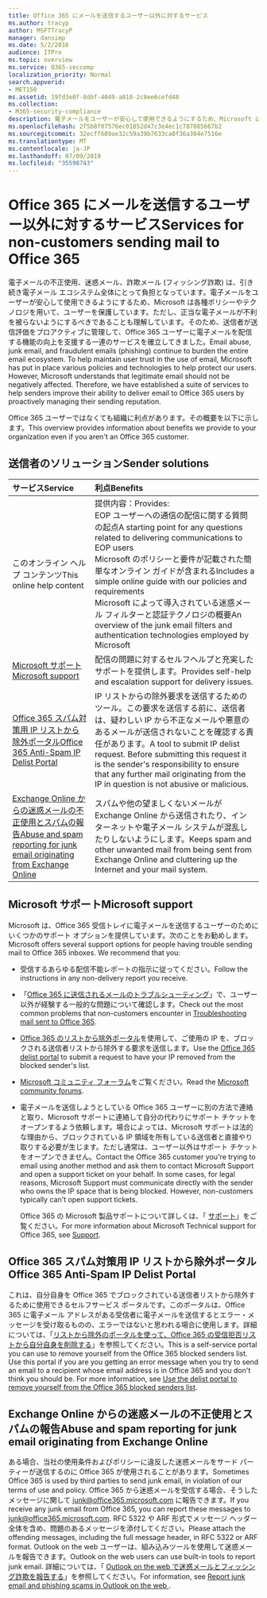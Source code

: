 ```yaml
---
title: Office 365 にメールを送信するユーザー以外に対するサービス
ms.author: tracyp
author: MSFTTracyP
manager: dansimp
ms.date: 5/2/2016
audience: ITPro
ms.topic: overview
ms.service: O365-seccomp
localization_priority: Normal
search.appverid:
- MET150
ms.assetid: 19fd3e0f-8dbf-4049-a810-2c8ee6cefd48
ms.collection:
- M365-security-compliance
description: 電子メールをユーザーが安心して使用できるようにするため、Microsoft は各種ポリシーやテクノロジを用いて、ユーザーを保護しています。
ms.openlocfilehash: 2f5b8f07576ec01852d47c3e4ec1c787885667b2
ms.sourcegitcommit: 32ecff689ae32c59a39b7633ca0f36a304e7516e
ms.translationtype: MT
ms.contentlocale: ja-JP
ms.lasthandoff: 07/09/2019
ms.locfileid: "35598743"
---
```

# <a name="services-for-non-customers-sending-mail-to-office-365"></a><span data-ttu-id="0ac91-103">Office 365 にメールを送信するユーザー以外に対するサービス</span><span class="sxs-lookup"><span data-stu-id="0ac91-103">Services for non-customers sending mail to Office 365</span></span>
  
<span data-ttu-id="0ac91-p101">電子メールの不正使用、迷惑メール、詐欺メール (フィッシング詐欺) は、引き続き電子メール エコシステム全体にとって負担となっています。電子メールをユーザーが安心して使用できるようにするため、Microsoft は各種ポリシーやテクノロジを用いて、ユーザーを保護しています。ただし、正当な電子メールが不利を被らないようにするべきであることも理解しています。そのため、送信者が送信評価をプロアクティブに管理して、Office 365 ユーザーに電子メールを配信する機能の向上を支援する一連のサービスを確立してきました。</span><span class="sxs-lookup"><span data-stu-id="0ac91-p101">Email abuse, junk email, and fraudulent emails (phishing) continue to burden the entire email ecosystem. To help maintain user trust in the use of email, Microsoft has put in place various policies and technologies to help protect our users. However, Microsoft understands that legitimate email should not be negatively affected. Therefore, we have established a suite of services to help senders improve their ability to deliver email to Office 365 users by proactively managing their sending reputation.</span></span>
  
<span data-ttu-id="0ac91-108">Office 365 ユーザーではなくても組織に利点があります。その概要を以下に示します。</span><span class="sxs-lookup"><span data-stu-id="0ac91-108">This overview provides information about benefits we provide to your organization even if you aren't an Office 365 customer.</span></span>
  
## <a name="sender-solutions"></a><span data-ttu-id="0ac91-109">送信者のソリューション</span><span class="sxs-lookup"><span data-stu-id="0ac91-109">Sender solutions</span></span>
<span data-ttu-id="0ac91-110"><a name="sectionSection0"> </a></span><span class="sxs-lookup"><span data-stu-id="0ac91-110"></span></span>

|<span data-ttu-id="0ac91-111">**サービス**</span><span class="sxs-lookup"><span data-stu-id="0ac91-111">**Service**</span></span>|<span data-ttu-id="0ac91-112">**利点**</span><span class="sxs-lookup"><span data-stu-id="0ac91-112">**Benefits**</span></span>|
|:-----|:-----|
|<span data-ttu-id="0ac91-113">このオンライン ヘルプ コンテンツ</span><span class="sxs-lookup"><span data-stu-id="0ac91-113">This online help content</span></span>  <br/> | <span data-ttu-id="0ac91-114">提供内容：</span><span class="sxs-lookup"><span data-stu-id="0ac91-114">Provides:</span></span>  <br/>  <span data-ttu-id="0ac91-115">EOP ユーザーへの通信の配信に関する質問の起点</span><span class="sxs-lookup"><span data-stu-id="0ac91-115">A starting point for any questions related to delivering communications to EOP users</span></span>  <br/>  <span data-ttu-id="0ac91-116">Microsoft のポリシーと要件が記載された簡単なオンライン ガイドが含まれる</span><span class="sxs-lookup"><span data-stu-id="0ac91-116">Includes a simple online guide with our policies and requirements</span></span>  <br/>  <span data-ttu-id="0ac91-117">Microsoft によって導入されている迷惑メール フィルターと認証テクノロジの概要</span><span class="sxs-lookup"><span data-stu-id="0ac91-117">An overview of the junk email filters and authentication technologies employed by Microsoft</span></span>  <br/> |
|[<span data-ttu-id="0ac91-118">Microsoft サポート</span><span class="sxs-lookup"><span data-stu-id="0ac91-118">Microsoft support</span></span>](services-for-non-customers.md#AboutSupport) <br/> |<span data-ttu-id="0ac91-119">配信の問題に対するセルフヘルプと充実したサポートを提供します。</span><span class="sxs-lookup"><span data-stu-id="0ac91-119">Provides self-help and escalation support for delivery issues.</span></span>  <br/> |
|[<span data-ttu-id="0ac91-120">Office 365 スパム対策用 IP リストから除外ポータル</span><span class="sxs-lookup"><span data-stu-id="0ac91-120">Office 365 Anti-Spam IP Delist Portal</span></span>](services-for-non-customers.md#DelistPortal) <br/> |<span data-ttu-id="0ac91-p102">IP リストからの除外要求を送信するためのツール。この要求を送信する前に、送信者は、疑わしい IP から不正なメールや悪意のあるメールが送信されないことを確認する責任があります。</span><span class="sxs-lookup"><span data-stu-id="0ac91-p102">A tool to submit IP delist request. Before submitting this request it is the sender's responsibility to ensure that any further mail originating from the IP in question is not abusive or malicious.</span></span>  <br/> |
|[<span data-ttu-id="0ac91-123">Exchange Online からの迷惑メールの不正使用とスパムの報告</span><span class="sxs-lookup"><span data-stu-id="0ac91-123">Abuse and spam reporting for junk email originating from Exchange Online</span></span>](services-for-non-customers.md#ReportOurJunk) <br/> |<span data-ttu-id="0ac91-124">スパムや他の望ましくないメールが Exchange Online から送信されたり、インターネットや電子メール システムが混乱したりしないようにします。</span><span class="sxs-lookup"><span data-stu-id="0ac91-124">Keeps spam and other unwanted mail from being sent from Exchange Online and cluttering up the Internet and your mail system.</span></span>  <br/> |
   
## <a name="microsoft-support"></a><span data-ttu-id="0ac91-125">Microsoft サポート</span><span class="sxs-lookup"><span data-stu-id="0ac91-125">Microsoft support</span></span>
<span data-ttu-id="0ac91-126"><a name="AboutSupport"> </a></span><span class="sxs-lookup"><span data-stu-id="0ac91-126"></span></span>

<span data-ttu-id="0ac91-p103">Microsoft は、Office 365 受信トレイに電子メールを送信するユーザーのためにいくつかのサポート オプションを提供しています。次のことをお勧めします。</span><span class="sxs-lookup"><span data-stu-id="0ac91-p103">Microsoft offers several support options for people having trouble sending mail to Office 365 inboxes. We recommend that you:</span></span>
  
- <span data-ttu-id="0ac91-129">受信するあらゆる配信不能レポートの指示に従ってください。</span><span class="sxs-lookup"><span data-stu-id="0ac91-129">Follow the instructions in any non-delivery report you receive.</span></span>
    
- <span data-ttu-id="0ac91-130">「[Office 365 に送信されるメールのトラブルシューティング](troubleshooting-mail-sent-to-office-365.md)」で、ユーザー以外が経験する一般的な問題について確認します。</span><span class="sxs-lookup"><span data-stu-id="0ac91-130">Check out the most common problems that non-customers encounter in [Troubleshooting mail sent to Office 365](troubleshooting-mail-sent-to-office-365.md).</span></span>
    
- <span data-ttu-id="0ac91-131">[Office 365 のリストから除外ポータル](https://sender.office.com)を使用して、ご使用の IP を、ブロックされる送信者リストから除外する要求を送信します。</span><span class="sxs-lookup"><span data-stu-id="0ac91-131">Use the [Office 365 delist portal](https://sender.office.com) to submit a request to have your IP removed from the blocked sender's list.</span></span> 
    
- <span data-ttu-id="0ac91-132">[Microsoft コミュニティ フォーラム](https://community.office365.com/en-us/f/)をご覧ください。</span><span class="sxs-lookup"><span data-stu-id="0ac91-132">Read the [Microsoft community forums](https://community.office365.com/en-us/f/).</span></span>
    
- <span data-ttu-id="0ac91-p104">電子メールを送信しようとしている Office 365 ユーザーに別の方法で連絡と取り、Microsoft サポートに連絡して自分の代わりにサポート チケットをオープンするよう依頼します。場合によっては、Microsoft サポートは法的な理由から、ブロックされている IP 領域を所有している送信者と直接やり取りする必要が生じます。ただし通常は、ユーザー以外はサポート チケットをオープンできません。</span><span class="sxs-lookup"><span data-stu-id="0ac91-p104">Contact the Office 365 customer you're trying to email using another method and ask them to contact Microsoft Support and open a support ticket on your behalf. In some cases, for legal reasons, Microsoft Support must communicate directly with the sender who owns the IP space that is being blocked. However, non-customers typically can't open support tickets.</span></span>
    
     <span data-ttu-id="0ac91-136">Office 365 の Microsoft 製品サポートについて詳しくは、「 [サポート](https://technet.microsoft.com/library/office-365-support.aspx)」をご覧ください。</span><span class="sxs-lookup"><span data-stu-id="0ac91-136">For more information about Microsoft Technical support for Office 365, see [Support](https://technet.microsoft.com/library/office-365-support.aspx).</span></span>
    
## <a name="office-365-anti-spam-ip-delist-portal"></a><span data-ttu-id="0ac91-137">Office 365 スパム対策用 IP リストから除外ポータル</span><span class="sxs-lookup"><span data-stu-id="0ac91-137">Office 365 Anti-Spam IP Delist Portal</span></span>
<span data-ttu-id="0ac91-138"><a name="DelistPortal"> </a></span><span class="sxs-lookup"><span data-stu-id="0ac91-138"></span></span>

<span data-ttu-id="0ac91-p105">これは、自分自身を Office 365 でブロックされている送信者リストから除外するために使用できるセルフサービス ポータルです。このポータルは、Office 365 に電子メール アドレスがある受信者に電子メールを送信するとエラー・メッセージを受け取るものの、エラーではないと思われる場合に使用します。詳細については、「[リストから除外のポータルを使って、Office 365 の受信拒否リストから自分自身を削除する](use-the-delist-portal-to-remove-yourself-from-the-office-365-blocked-senders-lis.md)」を参照してください。</span><span class="sxs-lookup"><span data-stu-id="0ac91-p105">This is a self-service portal you can use to remove yourself from the Office 365 blocked senders list. Use this portal if you are you getting an error message when you try to send an email to a recipient whose email address is in Office 365 and you don't think you should be. For more information, see [Use the delist portal to remove yourself from the Office 365 blocked senders list](use-the-delist-portal-to-remove-yourself-from-the-office-365-blocked-senders-lis.md).</span></span>
  
## <a name="abuse-and-spam-reporting-for-junk-email-originating-from-exchange-online"></a><span data-ttu-id="0ac91-142">Exchange Online からの迷惑メールの不正使用とスパムの報告</span><span class="sxs-lookup"><span data-stu-id="0ac91-142">Abuse and spam reporting for junk email originating from Exchange Online</span></span>
<span data-ttu-id="0ac91-143"><a name="ReportOurJunk"> </a></span><span class="sxs-lookup"><span data-stu-id="0ac91-143"></span></span>

<span data-ttu-id="0ac91-144">ある場合、当社の使用条件およびポリシーに違反した迷惑メールをサード パーティーが送信するのに Office 365 が使用されることがあります。</span><span class="sxs-lookup"><span data-stu-id="0ac91-144">Sometimes Office 365 is used by third parties to send junk email, in violation of our terms of use and policy.</span></span> <span data-ttu-id="0ac91-145">Office 365 から迷惑メールを受信する場合、そうしたメッセージに関して [junk@office365.microsoft.com](mailto:junk@office365.microsoft.com) に報告できます。</span><span class="sxs-lookup"><span data-stu-id="0ac91-145">If you receive any junk email from Office 365, you can report these messages to [junk@office365.microsoft.com](mailto:junk@office365.microsoft.com).</span></span> <span data-ttu-id="0ac91-146">RFC 5322 や ARF 形式でメッセージ ヘッダー全体を含め、問題のあるメッセージを添付してください。</span><span class="sxs-lookup"><span data-stu-id="0ac91-146">Please attach the offending messages, including the full message header, in RFC 5322 or ARF format.</span></span> <span data-ttu-id="0ac91-147">Outlook on the web ユーザーは、組み込みツールを使用して迷惑メールを報告できます。</span><span class="sxs-lookup"><span data-stu-id="0ac91-147">Outlook on the web users can use built-in tools to report junk email.</span></span> <span data-ttu-id="0ac91-148">詳細については、「 [Outlook on the web で迷惑メールとフィッシング詐欺を報告する](report-junk-email-and-phishing-scams-in-outlook-on-the-web-eop.md)」を参照してください。</span><span class="sxs-lookup"><span data-stu-id="0ac91-148">For information, see [Report junk email and phishing scams in Outlook on the web ](report-junk-email-and-phishing-scams-in-outlook-on-the-web-eop.md).</span></span>
  

